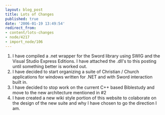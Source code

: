 ```yaml
---
layout: blog_post
title: Lots of Changes
published: true
date: '2006-01-19 13:49:54'
redirect_from:
- content/lots-changes
- node/4217
- import_node/106
---
```


1.  I have compiled a .net wrapper for the Sword library using SWIG and the Visual Studio Express Editions. I have attached the .dll's to this posting until something better is worked out.
2.  I have decided to start organizing a suite of Christian / Church applications for windows written for .NET and with Sword interaction built in.
3.  I have decided to stop work on the current C++ based Biblestudy and move to the new architecture mentioned in \#2
4.  I have created a new wiki style portion of this website to colaborate on the design of the new suite and why I have chosen to go the direction I am.

